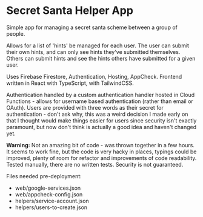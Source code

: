 # Secret Santa Helper App

Simple app for managing a secret santa scheme between a group of people.

Allows for a list of 'hints' be managed for each user. The user can submit their own hints, and can only see hints they've submitted themselves. Others can submit hints and see the hints others have submitted for a given user.

Uses Firebase Firestore, Authentication, Hosting, AppCheck. Frontend written in React with TypeScript, with TailwindCSS.

Authentication handled by a custom authentication handler hosted in Cloud Functions - allows for username based authentication (rather than email or OAuth). Users are provided with three words as their secret for authentication - don't ask why, this was a weird decision I made early on that I thought would make things easier for users since security isn't exactly paramount, but now don't think is actually a good idea and haven't changed yet.

**Warning:** Not an amazing bit of code - was thrown together in a few hours. It seems to work fine, but the code is very hacky in places, typings could be improved, plenty of room for refactor and improvements of code readability. Tested manually, there are no written tests. Security is not guaranteed.

Files needed pre-deployment:

- web/google-services.json
- web/appcheck-config.json
- helpers/service-account.json
- helpers/users-to-create.json
